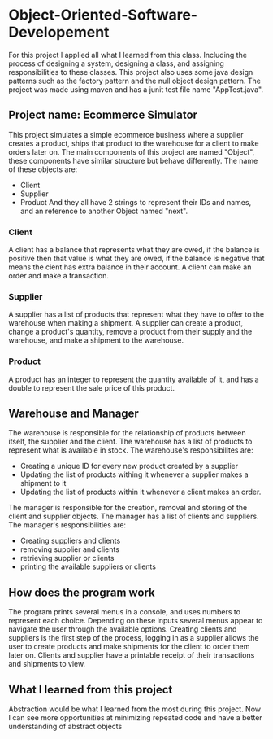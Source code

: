 # Object-Oriented-Software-Developement
For this project I applied all what I learned from this class. Including the process of designing a system, designing a class, and assigning responsibilities to these classes.
This project also uses some java design patterns such as the factory pattern and the null object design pattern.
The project was made using maven and has a junit test file name "AppTest.java".

## Project name: Ecommerce Simulator
This project simulates a simple ecommerce business where a supplier creates a product, ships that product to the warehouse for a client to make orders later on.
The main components of this project are named "Object", these components have similar structure but behave differently. The name of these objects are:
- Client
- Supplier 
- Product
And they all have 2 strings to represent their IDs and names, and an reference to another Object named "next".

### Client
A client has a balance that represents what they are owed, if the balance is positive then that value is what they are owed, if the balance is negative that means the cient has extra balance in their account.
A client can make an order and make a transaction.

### Supplier
A supplier has a list of products that represent what they have to offer to the warehouse when making a shipment.
A supplier can create a product, change a product's quantity, remove a product from their supply and the warehouse, and make a shipment to the warehouse.

### Product
A product has an integer to represent the quantity available of it, and has a double to represent the sale price of this product.

## Warehouse and Manager
The warehouse is responsible for the relationship of products between itself, the supplier and the client. The warehouse has a list of products to represent what is available in stock.
The warehouse's responsibilites are:
- Creating a unique ID for every new product created by a supplier
- Updating the list of products withing it whenever a supplier makes a shipment to it
- Updating the list of products within it whenever a client makes an order.

The manager is responsible for the creation, removal and storing of the client and supplier objects. The manager has a list of clients and suppliers.
The manager's responsibilities are:
- Creating suppliers and clients
- removing supplier and clients
- retrieving supplier or clients
- printing the available suppliers or clients

## How does the program work
The program prints several menus in a console, and uses numbers to represent each choice. Depending on these inputs several menus appear to navigate the user through the available options. Creating clients and suppliers is the first step of the process, logging in as a supplier allows the user to create products and make shipments for the client to order them later on. Clients and supplier have a printable receipt of their transactions and shipments to view.

## What I learned from this project
Abstraction would be what I learned from the most during this project. Now I can see more opportunities at minimizing repeated code and have a better understanding of abstract objects
